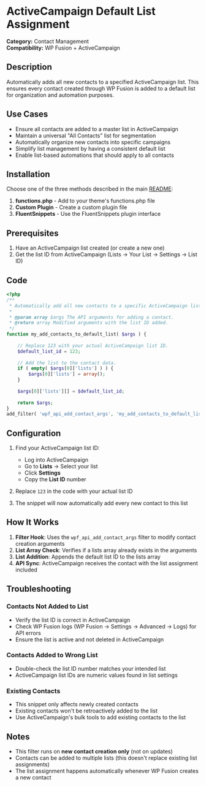 # ActiveCampaign Default List Assignment

**Category:** Contact Management  
**Compatibility:** WP Fusion + ActiveCampaign  

## Description

Automatically adds all new contacts to a specified ActiveCampaign list. This ensures every contact created through WP Fusion is added to a default list for organization and automation purposes.

## Use Cases

- Ensure all contacts are added to a master list in ActiveCampaign
- Maintain a universal "All Contacts" list for segmentation
- Automatically organize new contacts into specific campaigns
- Simplify list management by having a consistent default list
- Enable list-based automations that should apply to all contacts

## Installation

Choose one of the three methods described in the main [README](../../README.md):

1. **functions.php** - Add to your theme's functions.php file
2. **Custom Plugin** - Create a custom plugin file
3. **FluentSnippets** - Use the FluentSnippets plugin interface

## Prerequisites

1. Have an ActiveCampaign list created (or create a new one)
2. Get the list ID from ActiveCampaign (Lists → Your List → Settings → List ID)

## Code

```php
<?php
/**
 * Automatically add all new contacts to a specific ActiveCampaign list.
 *
 * @param array $args The API arguments for adding a contact.
 * @return array Modified arguments with the list ID added.
 */
function my_add_contacts_to_default_list( $args ) {
	
	// Replace 123 with your actual ActiveCampaign list ID.
	$default_list_id = 123;
	
	// Add the list to the contact data.
	if ( empty( $args[0]['lists'] ) ) {
		$args[0]['lists'] = array();
	}
	
	$args[0]['lists'][] = $default_list_id;
	
	return $args;
}
add_filter( 'wpf_api_add_contact_args', 'my_add_contacts_to_default_list' );
```

## Configuration

1. Find your ActiveCampaign list ID:
   - Log into ActiveCampaign
   - Go to **Lists** → Select your list
   - Click **Settings**
   - Copy the **List ID** number

2. Replace `123` in the code with your actual list ID

3. The snippet will now automatically add every new contact to this list

## How It Works

1. **Filter Hook**: Uses the `wpf_api_add_contact_args` filter to modify contact creation arguments
2. **List Array Check**: Verifies if a lists array already exists in the arguments
3. **List Addition**: Appends the default list ID to the lists array
4. **API Sync**: ActiveCampaign receives the contact with the list assignment included

## Troubleshooting

### Contacts Not Added to List

- Verify the list ID is correct in ActiveCampaign
- Check WP Fusion logs (WP Fusion → Settings → Advanced → Logs) for API errors
- Ensure the list is active and not deleted in ActiveCampaign

### Contacts Added to Wrong List

- Double-check the list ID number matches your intended list
- ActiveCampaign list IDs are numeric values found in list settings

### Existing Contacts

- This snippet only affects newly created contacts
- Existing contacts won't be retroactively added to the list
- Use ActiveCampaign's bulk tools to add existing contacts to the list

## Notes

- This filter runs on **new contact creation only** (not on updates)
- Contacts can be added to multiple lists (this doesn't replace existing list assignments)
- The list assignment happens automatically whenever WP Fusion creates a new contact

